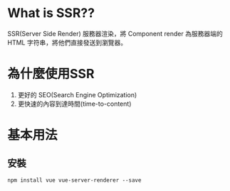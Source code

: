 # What is SSR??
SSR(Server Side Render) 服務器渲染，將 Component render 為服務器端的 HTML 字符串，將他們直接發送到瀏覽器。

# 為什麼使用SSR
1. 更好的 SEO(Search Engine Optimization) 
2. 更快速的內容到達時間(time-to-content)

# 基本用法

## 安裝
```
npm install vue vue-server-renderer --save
```

